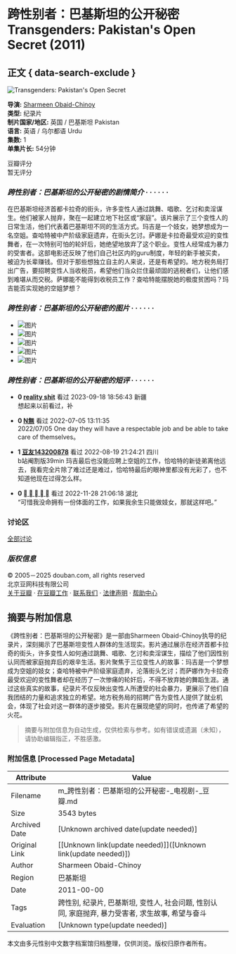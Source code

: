# 跨性别者：巴基斯坦的公开秘密 Transgenders: Pakistan's Open Secret (2011)

## 正文 { data-search-exclude }


![Transgenders: Pakistan's Open Secret](https://img9.doubanio.com/view/photo/s_ratio_poster/public/p2631103364.webp)

**导演:** [Sharmeen Obaid-Chinoy](/subject_search?search_text=Sharmeen%20Obaid-Chinoy)  
**类型:** 纪录片  
**制片国家/地区:** 英国 / 巴基斯坦 Pakistan  
**语言:** 英语 / 乌尔都语 Urdu  
**集数:** 1  
**单集片长:** 54分钟  

豆瓣评分  
暂无评分

### _跨性别者：巴基斯坦的公开秘密的剧情简介_ · · · · · ·

在巴基斯坦经济首都卡拉奇的街头，许多变性人通过跳舞、唱歌、乞讨和卖淫谋生。他们被家人抛弃，聚在一起建立地下社区或“家庭”。该片展示了三个变性人的日常生活，他们代表着巴基斯坦不同的生活方式。玛吉是一个妓女，她梦想成为一名空姐。查哈特被中产阶级家庭遗弃，在街头乞讨。萨娜是卡拉奇最受欢迎的变性舞者，在一次特别可怕的轮奸后，她绝望地放弃了这个职业。变性人经常成为暴力的受害者。这部电影还反映了他们自己社区内的guru制度，年轻的新手被买卖，被迫为长辈赚钱。但对于那些想独立自主的人来说，还是有希望的。地方税务局打出广告，要招聘变性人当收税员，希望他们当众拦住最顽固的逃税者们，让他们感到难堪从而交税。萨娜能不能得到收税员工作？查哈特能摆脱她的极度贫困吗？玛吉能否实现她的空姐梦想？

### _跨性别者：巴基斯坦的公开秘密的图片_ · · · · · · 

- ![图片](https://img9.doubanio.com/view/photo/sqxs/public/p2631103936.webp)
- ![图片](https://img2.doubanio.com/view/photo/sqxs/public/p2631103811.webp)
- ![图片](https://img3.doubanio.com/view/photo/sqxs/public/p2631103367.webp)
- ![图片](https://img9.doubanio.com/view/photo/sqxs/public/p2631103366.webp)
- ![图片](https://img9.doubanio.com/view/photo/sqxs/public/p2631103365.webp)

### _跨性别者：巴基斯坦的公开秘密的短评_ · · · · · · 

- **0 [reality shit](https://www.douban.com/people/buunshoryu/)** 看过 2023-09-18 18:56:43 新疆  
  想起来以前看过，补
  
- **0 [N無](https://www.douban.com/people/154314102/)** 看过 2022-07-05 13:11:35  
  2022/07/05 One day they will have a respectable job and be able to take care of themselves。
  
- **1 [豆友143200878](https://www.douban.com/people/beHappyooooy/)** 看过 2022-08-19 21:24:21 四川  
  b站阉割版39min 玛吉最后也没能应聘上空姐的工作，恰哈特的新徒弟离他远去，我看完全片除了难过还是难过，恰哈特最后的眼神里都没有光彩了，也不知道他现在过得怎么样。

- **0 [    ](https://www.douban.com/people/153114936/)** 看过 2022-11-28 21:06:18 湖北  
  “可惜我没命拥有一份体面的工作，如果我余生只能做妓女，那就这样吧。”
  
### 讨论区

[全部讨论](https://movie.douban.com/subject/35335959/discussion/)

### _版权信息_

© 2005－2025 douban.com, all rights reserved  
北京豆网科技有限公司  
[关于豆瓣](https://www.douban.com/about) · [在豆瓣工作](https://www.douban.com/jobs) · [联系我们](https://www.douban.com/about?topic=contactus) · [法律声明](https://www.douban.com/about/legal) · [帮助中心](https://help.douban.com/?app=movie)
<!-- tcd_original_link https://m.douban.com/movie/subject/35335959/ -->


## 摘要与附加信息

<!-- tcd_abstract -->
《跨性别者：巴基斯坦的公开秘密》是一部由Sharmeen Obaid-Chinoy执导的纪录片，深刻揭示了巴基斯坦变性人群体的生活现实。影片通过展示在经济首都卡拉奇的街头，许多变性人如何通过跳舞、唱歌、乞讨和卖淫谋生，描绘了他们因性别认同而被家庭抛弃后的艰辛生活。影片聚焦于三位变性人的故事：玛吉是一个梦想成为空姐的妓女；查哈特被中产阶级家庭遗弃，沦落街头乞讨；而萨娜作为卡拉奇最受欢迎的变性舞者却在经历了一次惨痛的轮奸后，不得不放弃她的舞蹈生涯。通过这些真实的故事，纪录片不仅反映出变性人所遭受的社会暴力，更展示了他们自我团结的力量和追求独立的希望。地方税务局的招聘广告为变性人提供了就业机会，体现了社会对这一群体的逐步接受。影片在展现绝望的同时，也传递了希望的火花。
<!-- tcd_abstract_end -->

> 摘要与附加信息为自动生成，仅供检索与参考。如有错误或遗漏（未知），请协助编辑指正，不胜感激。

### 附加信息 [Processed Page Metadata]

| Attribute       | Value                                  |
|-----------------|----------------------------------------|
| Filename        | m_跨性别者：巴基斯坦的公开秘密-_电视剧-_豆瓣.md                             |
| Size            | 3543 bytes                           |
| Archived Date   | [Unknown archived date(update needed)]                             |
| Original Link   | [[Unknown link(update needed)]]([Unknown link(update needed)])                       |
| Author          | Sharmeen Obaid-Chinoy                               |
| Region          | 巴基斯坦                               |
| Date            | 2011-00-00                                 |
| Tags            | 跨性别, 纪录片, 巴基斯坦, 变性人, 社会问题, 性别认同, 家庭抛弃, 暴力受害者, 求生故事, 希望与奋斗                                 |
| Evaluation            | [Unknown type(update needed)]                                 |
<!-- tcd_table_end -->

本文由多元性别中文数字档案馆归档整理，仅供浏览。版权归原作者所有。
